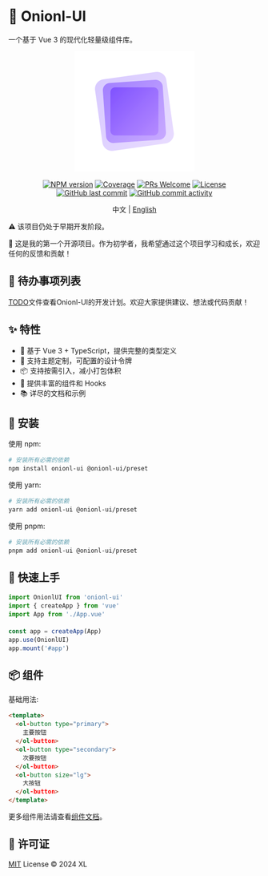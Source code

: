 # 🚀 Onionl-UI

一个基于 Vue 3 的现代化轻量级组件库。

<div align="center">
  <img src="./public/logo.svg" alt="onionl-ui logo" style="width: 240px;" />

[![NPM version](https://img.shields.io/npm/v/onionl-ui.svg)](https://npmjs.org/package/onionl-ui)
[![Coverage](https://img.shields.io/codecov/c/github/Onion-L/onionl-ui)](https://codecov.io/gh/Onion-L/onionl-ui)
[![PRs Welcome](https://img.shields.io/badge/PRs-welcome-brightgreen.svg)](https://makeapullrequest.com)
[![License](https://img.shields.io/github/license/Onion-L/onionl-ui)](https://github.com/Onion-L/onionl-ui/blob/main/LICENSE)
[![GitHub last commit](https://img.shields.io/github/last-commit/Onion-L/onionl-ui.svg?style=flat-square&logo=github&logoColor=white)](https://github.com/Onion-L/onionl-ui/commits/main)
[![GitHub commit activity](https://img.shields.io/github/commit-activity/m/Onion-L/onionl-ui?style=flat-square&logo=github&logoColor=white)](https://github.com/Onion-L/onionl-ui/graphs/commit-activity)

中文 | [English](./README.md)
</div>

⚠️ 该项目仍处于早期开发阶段。

🌱 这是我的第一个开源项目。作为初学者，我希望通过这个项目学习和成长，欢迎任何的反馈和贡献！

## 📝 待办事项列表

[TODO](./TODO.md)文件查看Onionl-UI的开发计划。欢迎大家提供建议、想法或代码贡献！

## ✨ 特性

- 🎯 基于 Vue 3 + TypeScript，提供完整的类型定义
- 🎨 支持主题定制，可配置的设计令牌
- 📦 支持按需引入，减小打包体积
- 🔧 提供丰富的组件和 Hooks
- 📚 详尽的文档和示例

## 🚀 安装

使用 npm:

```bash
# 安装所有必需的依赖
npm install onionl-ui @onionl-ui/preset
```

使用 yarn:

```bash
# 安装所有必需的依赖
yarn add onionl-ui @onionl-ui/preset
```

使用 pnpm:

```bash
# 安装所有必需的依赖
pnpm add onionl-ui @onionl-ui/preset
```

## 🔨 快速上手

```ts
import OnionlUI from 'onionl-ui'
import { createApp } from 'vue'
import App from './App.vue'

const app = createApp(App)
app.use(OnionlUI)
app.mount('#app')
```

## 📦 组件

基础用法:

```html
<template>
  <ol-button type="primary">
    主要按钮
  </ol-button>
  <ol-button type="secondary">
    次要按钮
  </ol-button>
  <ol-button size="lg">
    大按钮
  </ol-button>
</template>
```

更多组件用法请查看[组件文档](https://onionl-ui.vercel.app/)。

## 📄 许可证

[MIT](./LICENSE) License © 2024 XL
